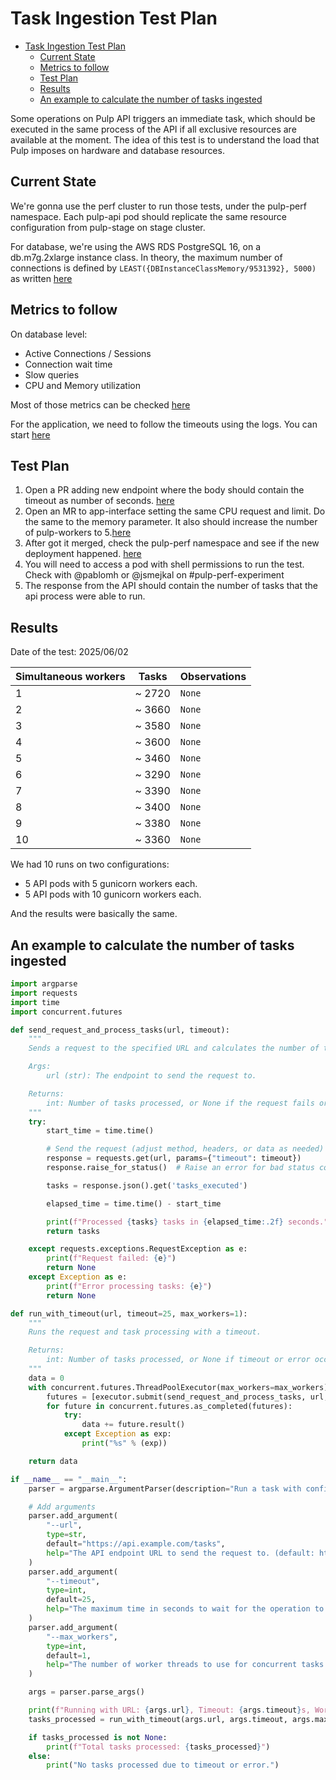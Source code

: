# Task Ingestion Test Plan

<!--toc:start-->
- [Task Ingestion Test Plan](#task-ingestion-test-plan)
  - [Current State](#current-state)
  - [Metrics to follow](#metrics-to-follow)
  - [Test Plan](#test-plan)
  - [Results](#results)
  - [An example to calculate the number of tasks ingested](#an-example-to-calculate-the-number-of-tasks-ingested)
<!--toc:end-->

Some operations on Pulp API triggers an immediate task, which should be executed in the
same process of the API if all exclusive resources are available at the moment. The idea 
of this test is to understand the load that Pulp imposes on hardware and database resources.

## Current State
We're gonna use the perf cluster to run those tests, under the pulp-perf namespace.
Each pulp-api pod should replicate the same resource configuration from pulp-stage 
on stage cluster.

For database, we're using the AWS RDS PostgreSQL 16, on a db.m7g.2xlarge instance class.
In theory, the maximum number of connections is defined by `LEAST({DBInstanceClassMemory/9531392}, 5000)`
as written [here](https://docs.aws.amazon.com/AmazonRDS/latest/UserGuide/CHAP_Limits.html#RDS_Limits.MaxConnections)

## Metrics to follow
On database level:
- Active Connections / Sessions
- Connection wait time
- Slow queries
- CPU and Memory utilization

Most of those metrics can be checked [here](https://us-east-1.console.aws.amazon.com/rds/home?region=us-east-1#database:id=pulp-prod;is-cluster=false)

For the application, we need to follow the timeouts using the logs.
You can start [here](https://grafana.app-sre.devshift.net/explore?schemaVersion=1&panes=%7B%22vse%22%3A%7B%22datasource%22%3A%22P1A97A9592CB7F392%22%2C%22queries%22%3A%5B%7B%22id%22%3A%22%22%2C%22region%22%3A%22us-east-1%22%2C%22namespace%22%3A%22%22%2C%22refId%22%3A%22A%22%2C%22queryMode%22%3A%22Logs%22%2C%22expression%22%3A%22fields+%40logStream%2C+%40message%2C++kubernetes.namespace_name+%7C+filter+%40logStream+like+%2Fpulp-stage_pulp-%28worker%7Capi%7Ccontent%29%2F%5Cn%5Cn%5Cn%5Cn%22%2C%22statsGroups%22%3A%5B%5D%2C%22datasource%22%3A%7B%22type%22%3A%22cloudwatch%22%2C%22uid%22%3A%22P1A97A9592CB7F392%22%7D%2C%22logGroups%22%3A%5B%7B%22arn%22%3A%22arn%3Aaws%3Alogs%3Aus-east-1%3A744086762512%3Alog-group%3Acrcs02ue1.pulp-stage%3A*%22%2C%22name%22%3A%22crcs02ue1.pulp-stage%22%2C%22accountId%22%3A%22744086762512%22%7D%5D%7D%5D%2C%22range%22%3A%7B%22from%22%3A%22now-30m%22%2C%22to%22%3A%22now%22%7D%7D%7D&orgId=1)

## Test Plan

1. Open a PR adding new endpoint where the body should contain the timeout as number of seconds. [here](https://github.com/pulp/pulp-service/pull/523)
2. Open an MR to app-interface setting the same CPU request and limit. Do the same to the memory parameter. It also should increase the number of pulp-workers to 5.[here](https://gitlab.cee.redhat.com/service/app-interface/-/merge_requests/143656)
3. After got it merged, check the pulp-perf namespace and see if the new deployment happened. [here](https://console-openshift-console.apps.rhperfcluster.ptjz.p1.openshiftapps.com/k8s/ns/pulp-perf/apps~v1~Deployment)
4. You will need to access a pod with shell permissions to run the test. Check with @pablomh or @jsmejkal on #pulp-perf-experiment
5. The response from the API should contain the number of tasks that the api process were able to run.


## Results
Date of the test: 2025/06/02

| Simultaneous workers   | Tasks           | Observations          |
|------------------------|-----------------|-----------------------|
| 1                      | ~ 2720          | `None`                |
| 2                      | ~ 3660          | `None`                 |
| 3                      | ~ 3580          | `None`                 |
| 4                      | ~ 3600          | `None`                 |
| 5                      | ~ 3460          | `None`                 |
| 6                      | ~ 3290          | `None`                 |
| 7                      | ~ 3390          | `None`                 |
| 8                      | ~ 3400          | `None`                 |
| 9                      | ~ 3380          | `None`                 |
| 10                     | ~ 3360          | `None`                 |

We had 10 runs on two configurations:
- 5 API pods with 5 gunicorn workers each.
- 5 API pods with 10 gunicorn workers each.

And the results were basically the same.

## An example to calculate the number of tasks ingested
```python
import argparse
import requests
import time
import concurrent.futures

def send_request_and_process_tasks(url, timeout):
    """
    Sends a request to the specified URL and calculates the number of tasks processed

    Args:
        url (str): The endpoint to send the request to.

    Returns:
        int: Number of tasks processed, or None if the request fails or times out.
    """
    try:
        start_time = time.time()

        # Send the request (adjust method, headers, or data as needed)
        response = requests.get(url, params={"timeout": timeout})
        response.raise_for_status()  # Raise an error for bad status codes

        tasks = response.json().get('tasks_executed')

        elapsed_time = time.time() - start_time

        print(f"Processed {tasks} tasks in {elapsed_time:.2f} seconds.")
        return tasks

    except requests.exceptions.RequestException as e:
        print(f"Request failed: {e}")
        return None
    except Exception as e:
        print(f"Error processing tasks: {e}")
        return None

def run_with_timeout(url, timeout=25, max_workers=1):
    """
    Runs the request and task processing with a timeout.

    Returns:
        int: Number of tasks processed, or None if timeout or error occurs.
    """
    data = 0
    with concurrent.futures.ThreadPoolExecutor(max_workers=max_workers) as executor:
        futures = [executor.submit(send_request_and_process_tasks, url, timeout) for _ in range(max_workers)]
        for future in concurrent.futures.as_completed(futures):
            try:
                data += future.result()
            except Exception as exp:
                print("%s" % (exp))

    return data

if __name__ == "__main__":
    parser = argparse.ArgumentParser(description="Run a task with configurable timeout and executors.")

    # Add arguments
    parser.add_argument(
        "--url",
        type=str,
        default="https://api.example.com/tasks",
        help="The API endpoint URL to send the request to. (default: https://api.example.com/tasks)"
    )
    parser.add_argument(
        "--timeout",
        type=int,
        default=25,
        help="The maximum time in seconds to wait for the operation to complete. (default: 25)"
    )
    parser.add_argument(
        "--max_workers",
        type=int,
        default=1,
        help="The number of worker threads to use for concurrent tasks. (default: 1)"
    )

    args = parser.parse_args()

    print(f"Running with URL: {args.url}, Timeout: {args.timeout}s, Workers: {args.max_workers}")
    tasks_processed = run_with_timeout(args.url, args.timeout, args.max_workers)

    if tasks_processed is not None:
        print(f"Total tasks processed: {tasks_processed}")
    else:
        print("No tasks processed due to timeout or error.")
```
